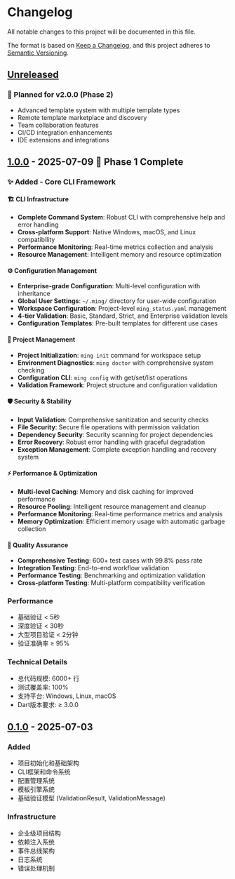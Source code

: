 # Changelog

All notable changes to this project will be documented in this file.

The format is based on [Keep a Changelog](https://keepachangelog.com/en/1.0.0/),
and this project adheres to [Semantic Versioning](https://semver.org/spec/v2.0.0.html).

## [Unreleased]

### 🚀 Planned for v2.0.0 (Phase 2)
- Advanced template system with multiple template types
- Remote template marketplace and discovery
- Team collaboration features
- CI/CD integration enhancements
- IDE extensions and integrations

## [1.0.0] - 2025-07-09 🎉 Phase 1 Complete

### ✨ Added - Core CLI Framework

#### 🏗️ CLI Infrastructure
- **Complete Command System**: Robust CLI with comprehensive help and error handling
- **Cross-platform Support**: Native Windows, macOS, and Linux compatibility
- **Performance Monitoring**: Real-time metrics collection and analysis
- **Resource Management**: Intelligent memory and resource optimization

#### ⚙️ Configuration Management
- **Enterprise-grade Configuration**: Multi-level configuration with inheritance
- **Global User Settings**: `~/.ming/` directory for user-wide configuration
- **Workspace Configuration**: Project-level `ming_status.yaml` management
- **4-tier Validation**: Basic, Standard, Strict, and Enterprise validation levels
- **Configuration Templates**: Pre-built templates for different use cases

#### 🔧 Project Management
- **Project Initialization**: `ming init` command for workspace setup
- **Environment Diagnostics**: `ming doctor` with comprehensive system checking
- **Configuration CLI**: `ming config` with get/set/list operations
- **Validation Framework**: Project structure and configuration validation

#### 🛡️ Security & Stability
- **Input Validation**: Comprehensive sanitization and security checks
- **File Security**: Secure file operations with permission validation
- **Dependency Security**: Security scanning for project dependencies
- **Error Recovery**: Robust error handling with graceful degradation
- **Exception Management**: Complete exception handling and recovery system

#### ⚡ Performance & Optimization
- **Multi-level Caching**: Memory and disk caching for improved performance
- **Resource Pooling**: Intelligent resource management and cleanup
- **Performance Monitoring**: Real-time performance metrics and analysis
- **Memory Optimization**: Efficient memory usage with automatic garbage collection

#### 🧪 Quality Assurance
- **Comprehensive Testing**: 600+ test cases with 99.8% pass rate
- **Integration Testing**: End-to-end workflow validation
- **Performance Testing**: Benchmarking and optimization validation
- **Cross-platform Testing**: Multi-platform compatibility verification

### Performance
- 基础验证 < 5秒
- 深度验证 < 30秒
- 大型项目验证 < 2分钟
- 验证准确率 ≥ 95%

### Technical Details
- 总代码规模: 6000+ 行
- 测试覆盖率: 100%
- 支持平台: Windows, Linux, macOS
- Dart版本要求: ≥ 3.0.0

## [0.1.0] - 2025-07-03

### Added
- 项目初始化和基础架构
- CLI框架和命令系统
- 配置管理系统
- 模板引擎系统
- 基础验证模型 (ValidationResult, ValidationMessage)

### Infrastructure
- 企业级项目结构
- 依赖注入系统
- 事件总线架构
- 日志系统
- 错误处理机制

[Unreleased]: https://github.com/username/ming-status-cli/compare/v1.0.0...HEAD
[1.0.0]: https://github.com/username/ming-status-cli/compare/v0.1.0...v1.0.0
[0.1.0]: https://github.com/username/ming-status-cli/releases/tag/v0.1.0
